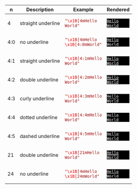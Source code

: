 ﻿
| n | Description | Example | Rendered |
|---|-------------|---------|----------|
| 4 | straight underline | <code><span style="color:#A31515">"<span style="color:#EE0000">\x1B</span>[4mHello World"</span></code> | <pre style='color:#FFFFFF;background:#000000'><span style='text-decoration:underline 1px solid'>Hello World</span></pre> |
| 4:0 | no underline | <code><span style="color:#A31515">"<span style="color:#EE0000">\x1B</span>[4mHello <span style="color:#EE0000">\x1B</span>[4:0mWorld"</span></code> | <pre style='color:#FFFFFF;background:#000000'><span style='text-decoration:underline 1px solid'>Hello </span>World</pre> |
| 4:1 | straight underline | <code><span style="color:#A31515">"<span style="color:#EE0000">\x1B</span>[4:1mHello World"</span></code> | <pre style='color:#FFFFFF;background:#000000'><span style='text-decoration:underline 1px solid'>Hello World</span></pre> |
| 4:2 | double underline | <code><span style="color:#A31515">"<span style="color:#EE0000">\x1B</span>[4:2mHello World"</span></code> | <pre style='color:#FFFFFF;background:#000000'><span style='text-decoration:underline 1px double'>Hello World</span></pre> |
| 4:3 | curly underline | <code><span style="color:#A31515">"<span style="color:#EE0000">\x1B</span>[4:3mHello World"</span></code> | <pre style='color:#FFFFFF;background:#000000'><span style='text-decoration:underline 1px wavy'>Hello World</span></pre> |
| 4:4 | dotted underline | <code><span style="color:#A31515">"<span style="color:#EE0000">\x1B</span>[4:4mHello World"</span></code> | <pre style='color:#FFFFFF;background:#000000'><span style='text-decoration:underline 1px dotted'>Hello World</span></pre> |
| 4:5 | dashed underline | <code><span style="color:#A31515">"<span style="color:#EE0000">\x1B</span>[4:5mHello World"</span></code> | <pre style='color:#FFFFFF;background:#000000'><span style='text-decoration:underline 1px dashed'>Hello World</span></pre> |
| 21 | double underline | <code><span style="color:#A31515">"<span style="color:#EE0000">\x1B</span>[21mHello World"</span></code> | <pre style='color:#FFFFFF;background:#000000'><span style='text-decoration:underline 1px double'>Hello World</span></pre> |
| 24 | no underline | <code><span style="color:#A31515">"<span style="color:#EE0000">\x1B</span>[4mHello <span style="color:#EE0000">\x1B</span>[24mWorld"</span></code> | <pre style='color:#FFFFFF;background:#000000'><span style='text-decoration:underline 1px solid'>Hello </span>World</pre> |